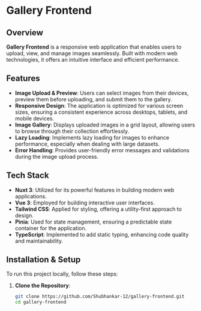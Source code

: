 # Gallery Frontend

## Overview

**Gallery Frontend** is a responsive web application that enables users to upload, view, and manage images seamlessly. Built with modern web technologies, it offers an intuitive interface and efficient performance.

## Features

- **Image Upload & Preview**: Users can select images from their devices, preview them before uploading, and submit them to the gallery.
- **Responsive Design**: The application is optimized for various screen sizes, ensuring a consistent experience across desktops, tablets, and mobile devices.
- **Image Gallery**: Displays uploaded images in a grid layout, allowing users to browse through their collection effortlessly.
- **Lazy Loading**: Implements lazy loading for images to enhance performance, especially when dealing with large datasets.
- **Error Handling**: Provides user-friendly error messages and validations during the image upload process.

## Tech Stack

- **Nuxt 3**: Utilized for its powerful features in building modern web applications.
- **Vue 3**: Employed for building interactive user interfaces.
- **Tailwind CSS**: Applied for styling, offering a utility-first approach to design.
- **Pinia**: Used for state management, ensuring a predictable state container for the application.
- **TypeScript**: Implemented to add static typing, enhancing code quality and maintainability.

## Installation & Setup

To run this project locally, follow these steps:

1. **Clone the Repository**:

   ```bash
   git clone https://github.com/Shubhankar-12/gallery-frontend.git
   cd gallery-frontend
